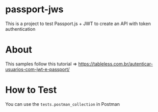 # passport-jws
This is a project to test Passport.js + JWT to create an API with token authentication

# About
This samples follow this tutorial => https://tableless.com.br/autenticar-usuarios-com-jwt-e-passport/ 


# How to Test
You can use the `tests.postman_collection` in Postman
